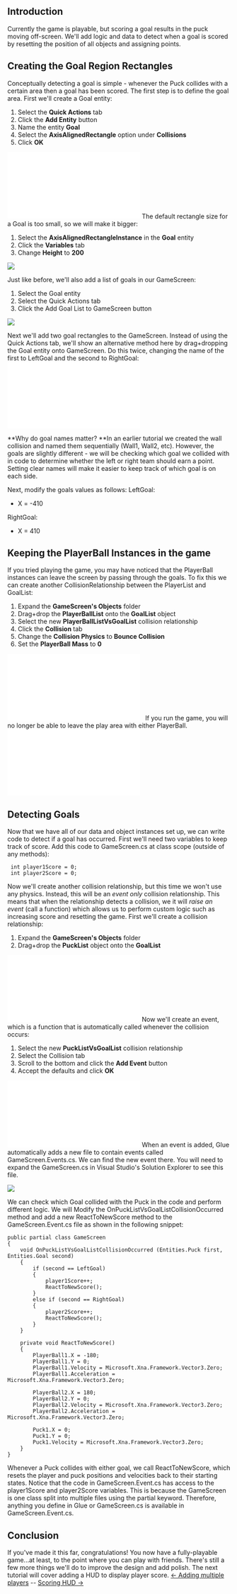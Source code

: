 ## Introduction

Currently the game is playable, but scoring a goal results in the puck moving off-screen. We'll add logic and data to detect when a goal is scored by resetting the position of all objects and assigning points.

## Creating the Goal Region Rectangles

Conceptually detecting a goal is simple - whenever the Puck collides with a certain area then a goal has been scored. The first step is to define the goal area. First we'll create a Goal entity:

1.  Select the **Quick Actions** tab
2.  Click the **Add Entity** button
3.  Name the entity **Goal**
4.  Select the **AxisAlignedRectangle** option under **Collisions**
5.  Click **OK**

[![](/wp-content/uploads/2016/01/2021_July_25_141031.gif.md)](/wp-content/uploads/2016/01/2021_July_25_141031.gif.md) The default rectangle size for a Goal is too small, so we will make it bigger:

1.  Select the **AxisAlignedRectangleInstance** in the **Goal** entity
2.  Click the **Variables** tab
3.  Change **Height** to **200**

![](/media/2021-07-img_60fdca7071514.png)

Just like before, we'll also add a list of goals in our GameScreen:

1.  Select the Goal entity
2.  Select the Quick Actions tab
3.  Click the Add Goal List to GameScreen button

![](/media/2021-07-img_60fdcc7a9eb64.png)

Next we'll add two goal rectangles to the GameScreen. Instead of using the Quick Actions tab, we'll show an alternative method here by drag+dropping the Goal entity onto GameScreen. Do this twice, changing the name of the first to LeftGoal and the second to RightGoal: [![](/wp-content/uploads/2016/01/2021_July_25_141042.gif.md)](/wp-content/uploads/2016/01/2021_July_25_141042.gif.md)

**Why do goal names matter? **In an earlier tutorial we created the wall collision and named them sequentially (Wall1, Wall2, etc). However, the goals are slightly different - we will be checking which goal we collided with in code to determine whether the left or right team should earn a point. Setting clear names will make it easier to keep track of which goal is on each side.

Next, modify the goals values as follows: LeftGoal:

-   X = -410

RightGoal:

-   X = 410

## Keeping the PlayerBall Instances in the game

If you tried playing the game, you may have noticed that the PlayerBall instances can leave the screen by passing through the goals. To fix this we can create another CollisionRelationship between the PlayerList and GoalList:

1.  Expand the **GameScreen's Objects** folder
2.  Drag+drop the **PlayerBallList** onto the **GoalList** object
3.  Select the new **PlayerBallListVsGoalList** collision relationship
4.  Click the **Collision** tab
5.  Change the **Collision Physics** to **Bounce Collision**
6.  Set the **PlayerBall Mass** to **0**

[![](/wp-content/uploads/2016/01/2021_July_25_144446.gif.md)](/wp-content/uploads/2016/01/2021_July_25_144446.gif.md)   If you run the game, you will no longer be able to leave the play area with either PlayerBall. [![](/wp-content/uploads/2016/01/2021_July_25_140248.gif.md)](/wp-content/uploads/2016/01/2021_July_25_140248.gif.md)

## Detecting Goals

Now that we have all of our data and object instances set up, we can write code to detect if a goal has occurred. First we'll need two variables to keep track of score. Add this code to GameScreen.cs at class scope (outside of any methods):

     int player1Score = 0;
     int player2Score = 0;

Now we'll create another collision relationship, but this time we won't use any physics. Instead, this will be an *event only* collision relationship. This means that when the relationship detects a collision, we it will *raise an event* (call a function) which allows us to perform custom logic such as increasing score and resetting the game. First we'll create a collision relationship:

1.  Expand the **GameScreen's Objects** folder
2.  Drag+drop the **PuckList** object onto the **GoalList**

[![](/wp-content/uploads/2016/01/2021_July_25_145051.gif.md)](/wp-content/uploads/2016/01/2021_July_25_145051.gif.md) Now we'll create an event, which is a function that is automatically called whenever the collision occurs:

1.  Select the new **PuckListVsGoalList** collision relationship
2.  Select the Collision tab
3.  Scroll to the bottom and click the **Add Event** button
4.  Accept the defaults and click **OK**

[![](/wp-content/uploads/2016/01/2021_July_25_145051-1.gif.md)](/wp-content/uploads/2016/01/2021_July_25_145051-1.gif.md) When an event is added, Glue automatically adds a new file to contain events called GameScreen.Events.cs. We can find the new event there. You will need to expand the GameScreen.cs in Visual Studio's Solution Explorer to see this file.

![](/media/2021-07-img_60fdcfbde9882.png)

We can check which Goal collided with the Puck in the code and perform different logic. We will Modify the OnPuckListVsGoalListCollisionOccurred method and add a new ReactToNewScore method to the GameScreen.Event.cs file as shown in the following snippet:  

    public partial class GameScreen
    {
        void OnPuckListVsGoalListCollisionOccurred (Entities.Puck first, Entities.Goal second)
        {
            if (second == LeftGoal)
            {
                player1Score++;
                ReactToNewScore();
            }
            else if (second == RightGoal)
            {
                player2Score++;
                ReactToNewScore();
            }
        }
        
        private void ReactToNewScore()
        {
            PlayerBall1.X = -180;
            PlayerBall1.Y = 0;
            PlayerBall1.Velocity = Microsoft.Xna.Framework.Vector3.Zero;
            PlayerBall1.Acceleration = Microsoft.Xna.Framework.Vector3.Zero;

            PlayerBall2.X = 180;
            PlayerBall2.Y = 0;
            PlayerBall2.Velocity = Microsoft.Xna.Framework.Vector3.Zero;
            PlayerBall2.Acceleration = Microsoft.Xna.Framework.Vector3.Zero;

            Puck1.X = 0;
            Puck1.Y = 0;
            Puck1.Velocity = Microsoft.Xna.Framework.Vector3.Zero;
        }
    }

Whenever a Puck collides with either goal, we call ReactToNewScore, which resets the player and puck positions and velocities back to their starting states. Notice that the code in GameScreen.Event.cs has access to the player1Score and player2Score variables. This is because the GameScreen is one class split into multiple files using the partial keyword. Therefore, anything you define in Glue or GameScreen.cs is available in GameScreen.Event.cs.

## Conclusion

If you've made it this far, congratulations! You now have a fully-playable game...at least, to the point where you can play with friends. There's still a few more things we'll do to improve the design and add polish. The next tutorial will cover adding a HUD to display player score. [\<- Adding multiple players](/documentation/tutorials/tutorials-beefball/tutorials-beefball-adding-multiple-players/.md "Tutorials:Beefball:Adding multiple players") -- [Scoring HUD -\>](/documentation/tutorials/tutorials-beefball/tutorials-beefball-scoring-hud/.md "Tutorials:Beefball:Scoring HUD")
